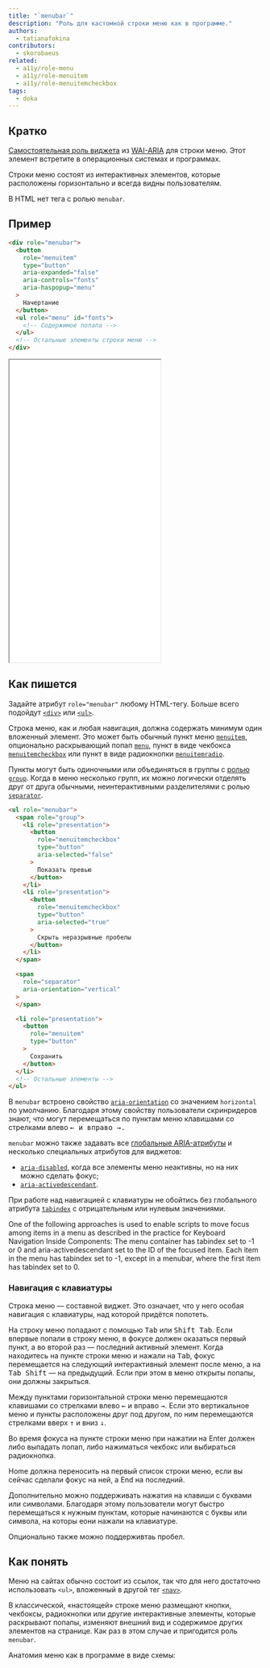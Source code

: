 ```yaml
---
title: "`menubar`"
description: "Роль для кастомной строки меню как в программе."
authors:
  - tatianafokina
contributors:
  - skorobaeus
related:
  - a11y/role-menu
  - a11y/role-menuitem
  - a11y/role-menuitemcheckbox
tags:
  - doka
---
```


## Кратко

[Самостоятельная роль виджета](/a11y/aria-roles/#roli-vidzhetov) из [WAI-ARIA](/a11y/aria-intro/#specifikaciya) для строки меню. Этот элемент встретите в операционных системах и программах.

Строки меню состоят из интерактивных элементов, которые расположены горизонтально и всегда видны пользователям.

В HTML нет тега с ролью `menubar`.

## Пример

```html
<div role="menubar">
  <button
    role="menuitem"
    type="button"
    aria-expanded="false"
    aria-controls="fonts"
    aria-haspopup="menu"
  >
    Начертание
  </button>
  <ul role="menu" id="fonts">
    <!-- Содержимое попапа -->
  </ul>
  <!-- Остальные элементы строки меню -->
</div>
```

<iframe title="Меню веб-редактора текста" src="demos/app-menu/" height="600"></iframe>

## Как пишется

Задайте атрибут `role="menubar"` любому HTML-тегу. Больше всего подойдут [`<div>`](/html/div/) или [`<ul>`](/html/ul/).

Строка меню, как и любая навигация, должна содержать минимум один вложенный элемент. Это может быть обычный пункт меню [`menuitem`](/a11y/role-menuitem/), опционально раскрывающий попап [`menu`](/a11y/role-menu/), пункт в виде чекбокса [`menuitemcheckbox`](/a11y/role-menuitemcheckbox/) или пункт в виде радиокнопки [`menuitemradio`](/a11y/role-menuitemradio/).

Пункты могут быть одиночными или объединяться в группы с [ролью `group`](/a11y/role-group/). Когда в меню несколько групп, их можно логически отделять друг от друга обычными, неинтерактивными разделителями с ролью [`separator`](/a11y/role-separator/).

```html
<ul role="menubar">
  <span role="group">
    <li role="presentation">
      <button
        role="menuitemcheckbox"
        type="button"
        aria-selected="false"
      >
        Показать превью
      </button>
    </li>
    <li role="presentation">
      <button
        role="menuitemcheckbox"
        type="button"
        aria-selected="true"
      >
        Скрыть неразрывные пробелы
      </button>
    </li>
  </span>

  <span
    role="separator"
    aria-orientation="vertical"
  >
  </span>

  <li role="presentation">
    <button
      role="menuitem"
      type="button"
    >
      Сохранить
    </button>
  </li>
  <!-- Остальные элементы -->
</ul>
```

В `menubar` встроено свойство [`aria-orientation`](/a11y/aria-orientation/) со значением `horizontal` по умолчанию. Благодаря этому свойству пользователи скринридеров знают, что могут перемещаться по пунктам меню клавишами со стрелками влево <kbd>←</kdb> и вправо <kbd>→</kbd>.

`menubar` можно также задавать все [глобальные ARIA-атрибуты](/a11y/aria-attrs/#globalnye-atributy) и несколько специальных атрибутов для виджетов:

- [`aria-disabled`](/a11y/aria-disabled/), когда все элементы меню неактивны, но на них можно сделать фокус;
- [`aria-activedescendant`](/a11y/aria-activedescendant/).

При работе над навигацией с клавиатуры не обойтись без глобального атрибута [`tabindex`](/html/global-attrs/#tabindex) с отрицательным или нулевым значениями.

One of the following approaches is used to enable scripts to move focus among items in a menu as described in the practice for Keyboard Navigation Inside Components:
The menu container has tabindex set to -1 or 0 and aria-activedescendant set to the ID of the focused item.
Each item in the menu has tabindex set to -1, except in a menubar, where the first item has tabindex set to 0.

### Навигация с клавиатуры

Строка меню — составной виджет. Это означает, что у него особая навигация с клавиатуры, над которой придётся попотеть.

На строку меню попадают с помощью <kbd>Tab</kbd> или <kbd>Shift Tab</kbd>. Если впервые попали в строку меню, в фокусе должен оказаться первый пункт, а во второй раз — последний активный элемент. Когда находитесь на пункте строки меню и нажали на <kbd>Tab</kbd>, фокус перемещается на следующий интерактивный элемент после меню, а на <kbd>Tab Shift</kbd> — на предыдущий. Если при этом в меню открыты попапы, они должны закрыться.

Между пунктами горизонтальной строки меню перемещаются клавишами со стрелками влево <kbd>←</kbd> и вправо <kbd>→</kbd>. Если это вертикальное меню и пункты расположены друг под другом, по ним перемещаются стрелками вверх <kbd>↑</kbd> и вниз <kbd>↓</kbd>.

Во время фокуса на пункте строки меню при нажатии на Enter должен либо выпадать попап, либо нажиматься чекбокс или выбираться радиокнопка.

Home должна переносить на первый список строки меню, если вы сейчас сделали фокус на ней, а End на последний.

Дополнительно можно поддерживать нажатия на клавиши с буквами или символами. Благодаря этому пользователи могут быстро перемещаться к нужным пунктам, которые начинаются с буквы или символа, на которы еони нажали на клавиатуре.

Опционально также можно поддерживтаь пробел.

## Как понять

Меню на сайтах обычно состоит из ссылок, так что для него достаточно использовать `<ul>`, вложенный в другой тег [`<nav>`](/html/nav/).

В классической, «настоящей» строке меню размещают кнопки, чекбоксы, радиокнопки или другие интерактивные элементы, которые раскрывают попапы, изменяют внешний вид и содержимое других элементов на странице. Как раз в этом случае и пригодится роль `menubar`.

Анатомия меню как в программе в виде схемы:
